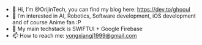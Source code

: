- 👋 Hi, I’m @OrijinTech, you can find my blog here: https://dev.to/ghooul
- 👀 I’m interested in AI, Robotics, Software development, iOS development and of course Anime fan :P
- 🌱 My main techstack is SWIFTUI + Google Firebase
- 📫 How to reach me: yongxiangj1999@gmail.com
<!---
OrijinTech/OrijinTech is a ✨ special ✨ repository because its `README.md` (this file) appears on your GitHub profile.
You can click the Preview link to take a look at your changes.
--->
